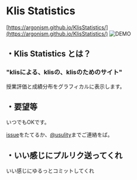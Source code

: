 # Klis Statistics

[https://argonism.github.io/KlisStatistics/](https://argonism.github.io/KlisStatistics/)
![DEMO](https://i.imgur.com/kXODOPA.gif)

## ・Klis Statistics とは？

### __"klisによる、klisの、klisのためのサイト"__

授業評価と成績分布をグラフィカルに表示します。

## ・要望等

いつでもOKです。

[issue](https://github.com/argonism/KlisStatistics/issues)をたてるか、[@usulity](https://twitter.com/usulity)までご連絡をば。

## ・いい感じにプルリク送ってくれ

いい感じにゆるっとコミットしてくれ
